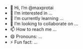 - 👋 Hi, I’m @maxprotai
- 👀 I’m interested in ...
- 🌱 I’m currently learning ...
- 💞️ I’m looking to collaborate on ...
- 📫 How to reach me ...
- 😄 Pronouns: ...
- ⚡ Fun fact: ...

<!---
maxprotai/maxprotai is a ✨ special ✨ repository because its `README.md` (this file) appears on your GitHub profile.
You can click the Preview link to take a look at your changes.
--->
